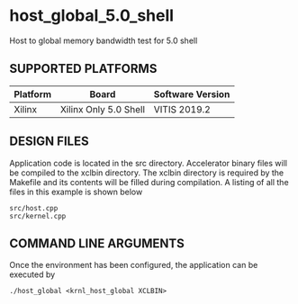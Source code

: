 host_global_5.0_shell
======================

Host to global memory bandwidth test for 5.0 shell

## SUPPORTED PLATFORMS
Platform | Board             | Software Version
---------|-------------------|-----------------
Xilinx|Xilinx Only 5.0 Shell|VITIS 2019.2


##  DESIGN FILES
Application code is located in the src directory. Accelerator binary files will be compiled to the xclbin directory. The xclbin directory is required by the Makefile and its contents will be filled during compilation. A listing of all the files in this example is shown below

```
src/host.cpp
src/kernel.cpp
```

##  COMMAND LINE ARGUMENTS
Once the environment has been configured, the application can be executed by
```
./host_global <krnl_host_global XCLBIN>
```

